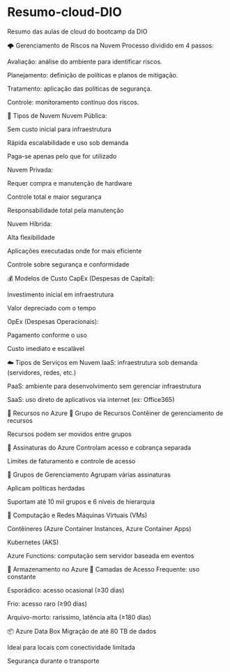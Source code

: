 # Resumo-cloud-DIO
Resumo das aulas de cloud do bootcamp da DIO

🌩️ Gerenciamento de Riscos na Nuvem
Processo dividido em 4 passos:

Avaliação: análise do ambiente para identificar riscos.

Planejamento: definição de políticas e planos de mitigação.

Tratamento: aplicação das políticas de segurança.

Controle: monitoramento contínuo dos riscos.

🏢 Tipos de Nuvem
Nuvem Pública:

Sem custo inicial para infraestrutura

Rápida escalabilidade e uso sob demanda

Paga-se apenas pelo que for utilizado

Nuvem Privada:

Requer compra e manutenção de hardware

Controle total e maior segurança

Responsabilidade total pela manutenção

Nuvem Híbrida:

Alta flexibilidade

Aplicações executadas onde for mais eficiente

Controle sobre segurança e conformidade

💰 Modelos de Custo
CapEx (Despesas de Capital):

Investimento inicial em infraestrutura

Valor depreciado com o tempo

OpEx (Despesas Operacionais):

Pagamento conforme o uso

Custo imediato e escalável

☁️ Tipos de Serviços em Nuvem
IaaS: infraestrutura sob demanda (servidores, redes, etc.)

PaaS: ambiente para desenvolvimento sem gerenciar infraestrutura

SaaS: uso direto de aplicativos via internet (ex: Office365)

🧩 Recursos no Azure
🔹 Grupo de Recursos
Contêiner de gerenciamento de recursos

Recursos podem ser movidos entre grupos

🔹 Assinaturas do Azure
Controlam acesso e cobrança separada

Limites de faturamento e controle de acesso

🔹 Grupos de Gerenciamento
Agrupam várias assinaturas

Aplicam políticas herdadas

Suportam até 10 mil grupos e 6 níveis de hierarquia

🧮 Computação e Redes
Máquinas Virtuais (VMs)

Contêineres (Azure Container Instances, Azure Container Apps)

Kubernetes (AKS)

Azure Functions: computação sem servidor baseada em eventos

💾 Armazenamento no Azure
📂 Camadas de Acesso
Frequente: uso constante

Esporádico: acesso ocasional (≥30 dias)

Frio: acesso raro (≥90 dias)

Arquivo-morto: raríssimo, latência alta (≥180 dias)

📦 Azure Data Box
Migração de até 80 TB de dados

Ideal para locais com conectividade limitada

Segurança durante o transporte

